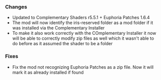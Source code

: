 ### Changes
- Updated to Complementary Shaders r5.5.1 + Euphoria Patches 1.6.4
- The mod will now identify the iris-reserved folder as a mod folder if it was installed via the Complementary Installer
- To make it also work correctly with the COmplementary Installer it now will be able to correctly modify zip files as well which it wasn't able to do before as it assumed the shader to be a folder

### Fixes
- Fix the mod not recognizing Euphoria Patches as a zip file. Now it will mark it as already installed if found
